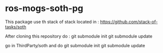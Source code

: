 # ros-mogs-soth-pg

This package use th stack of stack located in : https://github.com/stack-of-tasks/soth


After cloning this repository do : 
git submodule init
git submodule update

go in ThirdParty/soth and do
git submodule init
git submodule update
